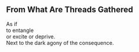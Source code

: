 From What Are Threads Gathered
------------------------------
As if  
to entangle  
or excite or deprive.  
Next to the dark agony of the consequence.  
